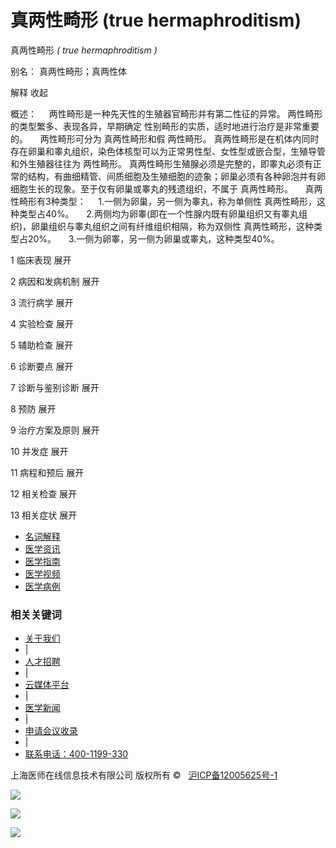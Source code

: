 # 真两性畸形 (true hermaphroditism)

真两性畸形 _( true hermaphroditism )_

别名： 真两性畸形；真两性体

解释 收起

概述：     两性畸形是一种先天性的生殖器官畸形并有第二性征的异常。 两性畸形的类型繁多、表现各异，早期确定 性别畸形的实质，适时地进行治疗是非常重要的。     两性畸形可分为 真两性畸形和假 两性畸形。 真两性畸形是在机体内同时存在卵巢和睾丸组织，染色体核型可以为正常男性型、女性型或嵌合型，生殖导管和外生殖器往往为 两性畸形。 真两性畸形生殖腺必须是完整的，即睾丸必须有正常的结构，有曲细精管、间质细胞及生殖细胞的迹象；卵巢必须有各种卵泡并有卵细胞生长的现象。至于仅有卵巢或睾丸的残遗组织，不属于 真两性畸形。     真两性畸形有3种类型：     1.一侧为卵巢，另一侧为睾丸，称为单侧性 真两性畸形，这种类型占40%。     2.两侧均为卵睾(即在一个性腺内既有卵巢组织又有睾丸组织)，卵巢组织与睾丸组织之间有纤维组织相隔，称为双侧性 真两性畸形，这种类型占20%。     3.一侧为卵睾，另一侧为卵巢或睾丸，这种类型40%。

1 临床表现 展开

2 病因和发病机制 展开

3 流行病学 展开

4 实验检查 展开

5 辅助检查 展开

6 诊断要点 展开

7 诊断与鉴别诊断 展开

8 预防 展开

9 治疗方案及原则 展开

10 并发症 展开

11 病程和预后 展开

12 相关检查 展开

13 相关症状 展开

-   [名词解释](/baike/真两性畸形?tp=exp)
-   [医学资讯](/baike/news/真两性畸形?tp=news)
-   [医学指南](/baike/guide/真两性畸形)
-   [医学视频](/baike/video/真两性畸形?tp=video)
-   [医学病例](/baike/cases/真两性畸形)

### 相关关键词

-   [关于我们](http://www.doctorpda.cn/about/us)
-   |
-   [人才招聘](http://www.dajie.com/corp/4049274)
-   |
-   [云媒体平台](http://mp.doctorpda.cn/)
-   |
-   [医学新闻](http://www.doctorpda.cn/news/)
-   |
-   [申请会议收录](http://c.doctorpda.cn/account/apply)
-   |
-   [联系电话：400-1199-330](#)

上海医师在线信息技术有限公司 版权所有 ©   [沪ICP备12005625号-1](http://www.miibeian.gov.cn/)

[![](/templets/www/images/bottom/icon.gif)](http://www.sgs.gov.cn/lz/licenseLink.do?method=licenceView&entyId=20130418140350182)

[![](https://hmcdn.baidu.com/static/hmt/icon/21.gif)](http://tongji.baidu.com/hm-web/welcome/ico?s=bc9d4fa6469686fe63002104880688b1)

![](/js/lib/subModal/close.gif)